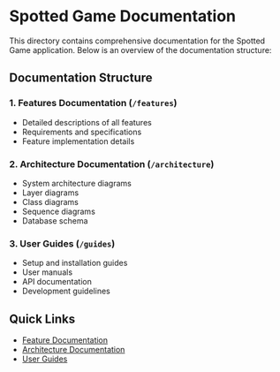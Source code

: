 # Spotted Game Documentation

This directory contains comprehensive documentation for the Spotted Game application. Below is an overview of the documentation structure:

## Documentation Structure

### 1. Features Documentation (`/features`)
- Detailed descriptions of all features
- Requirements and specifications
- Feature implementation details

### 2. Architecture Documentation (`/architecture`)
- System architecture diagrams
- Layer diagrams
- Class diagrams
- Sequence diagrams
- Database schema

### 3. User Guides (`/guides`)
- Setup and installation guides
- User manuals
- API documentation
- Development guidelines

## Quick Links
- [Feature Documentation](./features/README.md)
- [Architecture Documentation](./architecture/README.md)
- [User Guides](./guides/README.md) 